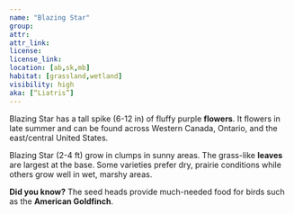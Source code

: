 ```yaml
---
name: "Blazing Star"
group: 
attr: 
attr_link: 
license: 
license_link: 
location: [ab,sk,mb]
habitat: [grassland,wetland]
visibility: high
aka: [“Liatris”]
---
```

Blazing Star has a tall spike (6-12 in) of fluffy purple **flowers**. It flowers in late summer and can be found across Western Canada, Ontario, and the east/central United States.

Blazing Star (2-4 ft) grow in clumps in sunny areas. The grass-like **leaves** are largest at the base. Some varieties prefer dry, prairie conditions while others grow well in wet, marshy areas.

**Did you know?** The seed heads provide much-needed food for birds such as the **American Goldfinch**. 
